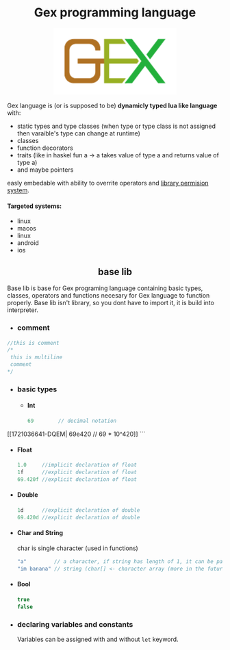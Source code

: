 <h1 align="center">Gex programming language</h1>

<p align="center">
  <img style="width: min(30vw, 30vh);" src="../../img/gex3.svg">
</p>

Gex language is (or is supposed to be) **dynamicly typed lua like language** with:
- static types and type classes (when type or type class is not assigned then varaible's type can change at runtime)
- classes
- function decorators
- traits (like in haskel fun a -> a takes value of type a and returns value of type a)
- and maybe pointers

easly embedable with ability to overrite operators and [library permision system](./lib-perm-system.md).

#### Targeted systems:
- linux
- macos
- linux
- android
- ios

<h2 align="center">base lib</h2>

Base lib is base for Gex programing language containing basic types, classes, operators and functions
necesary for Gex language to function properly.
Base lib isn't library, so you dont have to import it, it is build into interpreter.

- ### comment
``` c
//this is comment
/*
 this is multiline
 comment
*/
```

- ### basic types

  - #### Int
    ``` c
    69        // decimal notation
[[1721036641-DQEM|    69e420    // 69 * 10^420]]
    ```
  
  - #### Float
    ``` cs
    1.0     //implicit declaration of float
    1f      //explicit declaration of float
    69.420f //explicit declaration of float
    ```
  - #### Double
    ``` cs
    1d      //explicit declaration of double
    69.420d //explicit declaration of double
    ```
  - #### Char and String

    char is single character (used in functions)
    ``` c
    "a"         // a character, if string has length of 1, it can be passed as character
    "im banana" // string (char[] <- character array (more in the future))
    ```
  - #### Bool
    ``` c
    true
    false
    ```
- ### declaring variables and constants
  Variables can be assigned with and without `let` keyword.  
  
  ```js
  
  ```
